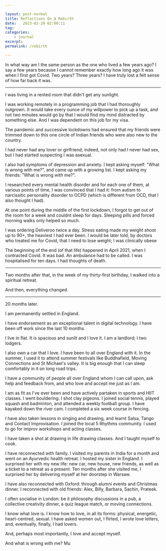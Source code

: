 ```yaml
---

layout: post-normal
title: Reflections On A Rebirth
date:   2023-02-20 02:00:11
tag: 
categories: 
    - journal
excerpt: 
permalink: /rebirth

---
```



In what way am I the same person as the one who lived a few years ago? I say a few years because I cannot remember exactly how long ago it was when I first got Covid. Two years? Three years?  I have truly lost a felt sense of how far back it was.  

-----

I was living in a rented room that didn't get any sunlight.

I was working remotely in a programming job that I had thoroughly outgrown. It would take every ounce of my willpower to pick up a task, and not two minutes would go by that I would find my mind distracted by something else. And I was dependent on this job for my visa.

The pandemic and successive lockdowns had ensured that my friends were trimmed down to this one circle of Indian friends who were also new to the country. 

I had never had any lover or girlfriend; indeed, not only had I never had sex, but I had started suspecting I was asexual.

I also had symptoms of depression and anxiety. I kept asking myself: "What is wrong with me?", and came up with a growing list. I kept asking my friends: "What is wrong with me?". 

I researched every mental health disorder and for each one of them, at various points of time, I was convinced that I had it: from autism to narcissitic personality disorder to OCPD (which is different from OCD, that I also thought I had).

At one point during the middle of the first lockdown, I forgot to get out of the room for a week and couldnt sleep for days. Sleeping pills and forced morning walks only helped so much.   

I was ordering Deliveroo twice a day. Stress eating made my weight shoot up to 90+, the heaviest I had ever been. I would be later told, by doctors who treated me for Covid, that I need to lose weight; I was clinically obese

The beginning of the end (of that life) happened in April 2021, when I contracted Covid. It was bad. An ambulance had to be called. I was hospitalised for ten days.  I had thoughts of death. 


------

Two months after that, in the week of my thirty-first birthday, I walked into a spiritual retreat. 

And then, everything changed.

------


20 months later.

I am permanently settled in England. 

I have endorsement as an exceptional talent in digital technology. I have been off work since the last 10 months.

I live in flat. It is spacious and sunlit and I love it. I am a landlord; I two lodgers. 

I also own a car that I love. I have been to all over England  with it. In the summer, I used it to attend summer festivals like Buddhafield, Moving Connections and St Michael's valley. It is big enough that I can sleep comfortably in it on long road trips.

I have a community of people all over England whom I can call upon, ask help and feedback from, and who love and accept me just as I am. 

I am as fit as I've ever been and have actively partaken in sports and HIIT classes. I went bouldering. I shot clay pigeons. I joined social tennis, played squash and badminton, and attended a weekly football group. I have kayaked down the river cam.  I completed a six week course in fencing. 

I have also taken lessons in singing and drawing, and learnt Salsa, Tango and Contact Improvisation. I joined the local 5 Rhythms community.  I used to go for improv workshops and acting classes. 

I have taken a shot at drawing in life drawing classes. And I taught myself to cook. 

I have reconnected with family. I visited my parents in India for a month and went on an Ayurvedic health retreat. I hosted my sister in England. I surprised her with my new life: new car, new house, new friends, as well as a ticket to a retreat as a present. Ten months after she visited me, I surprised her by delivering myself at her doorstep in Warsaw.

I have also reconnected with Oxford: through alumni events and Christmas dinner. I reconnected with old friends: Alex, Billy, Barbara, Sachin, Prateek.

I often socialise in London: be it philosophy discussions in a pub, a collective creativity dinner, a quiz league match, or moving connections. 

I know what love is. I know how to love, in all its forms: physical, energetic, heart-centred, sexual.  I have asked women out, I flirted, I wrote love letters, and, eventually, finally, I had lovers. 

And, perhaps most importantly,  I love and accept myself.

And what is wrong with me? Mu



